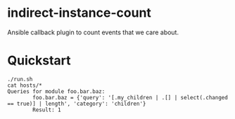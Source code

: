 # indirect-instance-count
Ansible callback plugin to count events that we care about.

# Quickstart

```
./run.sh
cat hosts/*
Queries for module foo.bar.baz:
        foo.bar.baz = {'query': '[.my_children | .[] | select(.changed == true)] | length', 'category': 'children'}
        Result: 1
```
